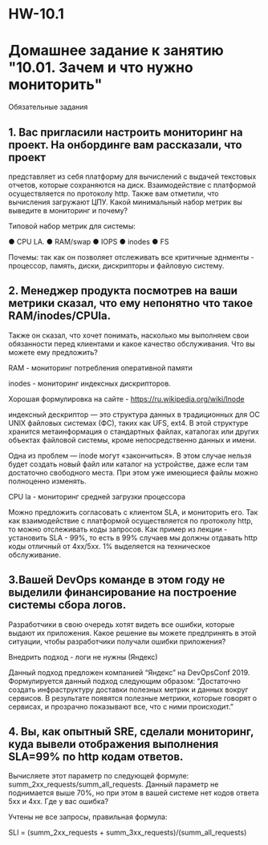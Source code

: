 # HW-10.1

# Домашнее задание к занятию "10.01. Зачем и что нужно мониторить"

Обязательные задания

##  1. Вас пригласили настроить мониторинг на проект. На онбординге вам рассказали, что проект 
представляет из себя платформу для вычислений с выдачей текстовых отчетов, 
которые сохраняются на диск. Взаимодействие с платформой осуществляется по протоколу http. 
Также вам отметили, что вычисления загружают ЦПУ. Какой минимальный набор метрик вы выведите в мониторинг и почему?

Типовой набор метрик для системы:

● CPU LA.
● RAM/swap
● IOPS
● inodes
● FS

Почемы: так как он позволяет отслеживать все критичные эднменты - процессор, память, диски, дискрипторы и файловую систему.

##  2. Менеджер продукта посмотрев на ваши метрики сказал, что ему непонятно что такое RAM/inodes/CPUla. 
Также он сказал, что хочет понимать, насколько мы выполняем свои обязанности 
перед клиентами и какое качество обслуживания. Что вы можете ему предложить?

RAM - мониторинг потребления оперативной памяти

inodes - мониторинг индексных дискрипторов.

Хорошая формулировка на сайте - https://ru.wikipedia.org/wiki/Inode

индексный дескриптор — это структура данных в традиционных для ОС UNIX файловых системах (ФС), 
таких как UFS, ext4. В этой структуре хранится метаинформация о стандартных файлах, 
каталогах или других объектах файловой системы, кроме непосредственно данных и имени.

Одна из проблем — inode могут «закончиться». В этом случае нельзя будет создать новый файл или каталог на устройстве, 
даже если там достаточно свободного места. 
При этом уже имеющиеся файлы можно полноценно изменять.

CPU la - мониторинг средней загрузки процессора

Можно предложить согласовать с клиентом SLA, и мониторить его. 
Так как взаимодействие с платформой осуществляется по протоколу http, то можно отслеживать коды запросов.
Как пример из лекции - установить SLA - 99%, то есть в 99% случаев мы должны отдавать http коды отличный от 4xx/5xx. 1%
выделяется на техническое обслуживание.

##  3.Вашей DevOps команде в этом году не выделили финансирование на построение системы сбора логов. 
Разработчики в свою очередь хотят видеть все ошибки, которые выдают их приложения. 
Какое решение вы можете предпринять в этой ситуации, чтобы разработчики получали ошибки приложения?

Внедрить подход - логи не нужны (Яндекс)

Данный подход предложен компанией “Яндекс”
на DevOpsConf 2019.
Формулируется данный подход следующим образом:
“Достаточно создать инфраструктуру доставки полезных
метрик и данных вокруг сервисов. В результате появятся
полезные метрики, которые говорят о сервисах, и прозрачно
показывают все, что с ними происходит.”

##  4. Вы, как опытный SRE, сделали мониторинг, куда вывели отображения выполнения SLA=99% по http кодам ответов. 
Вычисляете этот параметр по следующей формуле: summ_2xx_requests/summ_all_requests. 
Данный параметр не поднимается выше 70%, но при этом в вашей системе нет кодов ответа 5xx и 4xx. Где у вас ошибка?

Учтены не все запросы, правильная формула:

SLI = (summ_2xx_requests + summ_3xx_requests)/(summ_all_requests)

